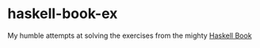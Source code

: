 # haskell-book-ex
My humble attempts at solving the exercises from the mighty [Haskell Book](http://haskellbook.com/)
